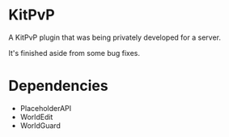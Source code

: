# KitPvP
A KitPvP plugin that was being privately developed for a server.

It's finished aside from some bug fixes.

# Dependencies
- PlaceholderAPI
- WorldEdit
- WorldGuard
